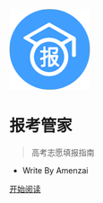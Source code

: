 ![logo](./logo.png ':size=100x100')

# 报考管家

> 高考志愿填报指南

- Write By Amenzai

<!-- 背景图片 -->

<!-- ![](_media/bg.png) -->

<!-- [GitHub](https://github.com/docsifyjs/docsify/) -->
[开始阅读](#start)

<!-- 背景色 -->
<!-- ![color](#F8F8F8) -->